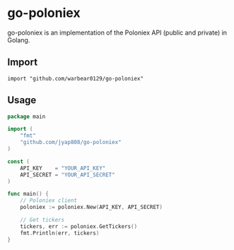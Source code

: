 go-poloniex
==========

go-poloniex is an implementation of the Poloniex API (public and private) in Golang.

## Import
	import "github.com/warbear0129/go-poloniex"
	
## Usage
~~~ go
package main

import (
	"fmt"
	"github.com/jyap808/go-poloniex"
)

const (
	API_KEY    = "YOUR_API_KEY"
	API_SECRET = "YOUR_API_SECRET"
)

func main() {
	// Poloniex client
	poloniex := poloniex.New(API_KEY, API_SECRET)

	// Get tickers
    tickers, err := poloniex.GetTickers()
	fmt.Println(err, tickers)
}
~~~
